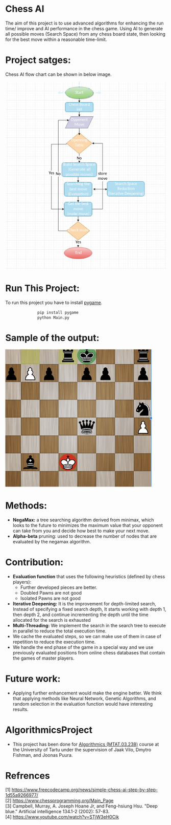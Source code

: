 # Chess AI
The aim of this project is to use advanced algorithms for enhancing the run time/ improve and AI performance in the  chess game. Using AI to generate all possible moves (Search Space) from any chess board state, then looking for the best move within a reasonable time-limit.


# Project satges:
Chess AI flow chart can be shown in below image. 
                                  
![Screenshot](./Images_GUI/img445.png)

# Run This Project:
To run this project you have to install [pygame](https://www.pygame.org/news).
             
                  pip install pygame
                  python Main.py 
              
              
# Sample of the output:
![](./Images_GUI/img222.png)

# Methods:
* **NegaMax:** a tree searching algorithm derived
from minimax, which looks to the future to
minimizes the maximum value that your opponent
can take from you and decide how best to make
your next move.
* **Alpha-beta** pruning: used to decrease the
number of nodes that are evaluated by the
negamax algorithm.


# Contribution:
* **Evaluation function** that uses the following
heuristics (defined by chess players):
  * Further developed pieces are better.
  * Doubled Pawns are not good
  * Isolated Pawns are not good
* **Iterative Deepening:** It is the improvement for
depth-limited search, Instead of specifying a fixed
search depth, It starts working with depth 1, then
depth 2, and continue incrementing the depth until
the time allocated for the search is exhausted
* **Multi-Threading:** We implement the search in the
search tree to execute in parallel to reduce the total
execution time.
* We cache the evaluated steps, so we can make
use of them in case of repetition to reduce the
execution time.
* We handle the end phase of the game in a
special way and we use previously evaluated
positions from online chess databases that contain
the games of master players.

# Future work:
* Applying further enhancement would make the
engine better. We think that applying methods like
Neural Network, Genetic Algorithms, and random
selection in the evaluation function would have
interesting results.

# AlgorithmicsProject
* This project has been done for [Algorithmics (MTAT.03.238)](https://courses.cs.ut.ee/2019/algorithmics/fall) course at the University of Tartu under the supervision of Jaak Vilo, Dmytro Fishman, and Joonas Puura.

# Refrences
[1] https://www.freecodecamp.org/news/simple-chess-ai-step-by-step-1d55a9266977/ <br/>
[2] https://www.chessprogramming.org/Main_Page <br/>
[3] Campbell, Murray, A. Joseph Hoane Jr, and Feng-hsiung Hsu. "Deep blue." Artificial intelligence 134.1-2 (2002): 57-83. <br/>
[4] https://www.youtube.com/watch?v=STjW3eH0Cik

